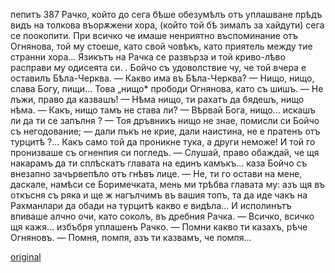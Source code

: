 ﻿пепитъ
387
Рачко, който до сега бѣше обезумѣлъ отъ уплашване прѣдъ видъ на толкова въорѫжени хора, (който той бѣ зималъ за хайдути) сега се поокопити. При всичко че имаше ненриятно въспоминание отъ Огнянова, той му стоеше, като свой човѣкъ, като приятель между тие странни хора... Язикътъ на Рачка се развърза и той криво-лѣво расправи му одисеята си.
. Бойчо съ удоволствие чу, че той вчера е оставилъ Бѣла-Черква.
— Какво има въ Бѣла-Черква?
— Нищо, нищо, слава Богу, пищи...
Това „нищо* прободи Огнянова, като съ шишъ.
— Не лъжи, право да казвашъ!
— Нѣма нищо, ти рахатъ да бядешъ, нищо нѣма.
— Какъ, нищо тамъ не става ли?
— Вѣрвай Бога, нищо... искашъ ли да ти се запълня ?
— Тоя дръвникъ нищо не знае, помисли си Бойчо съ негодование; — дали пъкъ не крие, дали наистина, не е пратенъ отъ турцитѣ ?... Какъ само той да проникне тука, а други неможе!
И той го пронизваше съ огненпия си погледъ.
— Слушай, право обаждай, че щя накарамъ да ти сплѣскатъ главата на единъ камъкъ... каза Бойчо съ внезапно зачървепѣло отъ гнѣвъ лице.
— Не, ти го остави на мене, даскале, намѣси се Боримечката, мень ми трѣбва главата му: азъ щя въ откъсня съ ряка и ще ж нагълчимъ въ вашия топъ, та да иде чакъ на Рахманлари да обади на турцитѣ какво е видѣла...
И исполинътъ впиваше алчно очи, като соколъ, въ дребния Рачка.
— Всичко, всичко щя кажя... избъбря уплашенъ Рачко.
— Помни какво ти казахъ, рѣче Огняновъ.
— Помня, помпя, азъ ти казвамъ, че помпя...

[original](images/434.jpg)